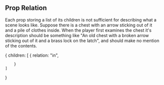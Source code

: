 ## Prop Relation
Each prop storing a list of its children is not sufficient for describing what a scene looks like. Suppose there is a chest with an arrow sticking out of it and a pile of clothes inside. When the player first examines the chest it's description should be something like "An old chest with a broken arrow sticking out of it and a brass lock on the latch", and should make no mention of the contents.



{
    children: [
        {
            relation: "in",
            
        }
    ]
}